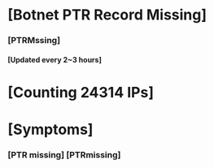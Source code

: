# [Botnet PTR Record Missing]
### [PTRMssing]
#### [Updated every 2~3 hours]

# [Counting 24314 IPs]

# [Symptoms] 
###   [PTR missing] [PTRmissing]
